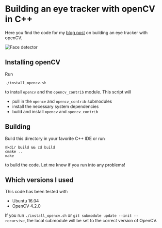 # Building an eye tracker with openCV in C++

Here you find the code for my [blog post](http://bewagner.github.io/programming/2020/04/12/building-a-face-detector-with-opencv-in-cpp/) on building an eye tracker with openCV. 

![Face detector](/images/2020-04/gettingAnImageFromTheCameraCut.gif)

## Installing openCV

Run 
```shell script 
./install_opencv.sh
```
to install `opencv` and the `opencv_contrib` module. This script will
- pull in the `opencv` and `opencv_contrib` submodules
- install the necessary system dependencies
- build and install `opencv` and `opencv_contrib`
 
## Building

Build this directory in your favorite C++ IDE or run
```
mkdir build && cd build
cmake ..
make
```
to build the code. Let me know if you run into any problems!

## Which versions I used
This code has been tested with
- Ubuntu 16.04
- OpenCV 4.2.0 

If you run `./install_opencv.sh` or `git submodule update --init --recursive`, the local submodule will be set to the correct version of OpenCV.

